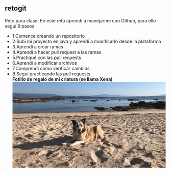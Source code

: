 ## retogit
Reto para clase:
En este reto aprendí a manejarme con Github, para ello seguí 9 pasos
- 1.Comence creando un repositorio
- 2.Subí mi proyecto en java y aprendi a modificarlo desde la plataforma
- 3.Aprendí a crear ramas
- 4.Aprendí a hacer pull request a las ramas
- 5.Practiqué con las pull requests
- 6.Aprendi a modificar archivos 
- 7.Comprendí como verificar cambios
- 8.Seguí practicando las pull requests  
**Fotillo de regalo de mi criatura (se llama Xena)**
![Imagen de portada](IMG-20240420-WA0000.jpg)
